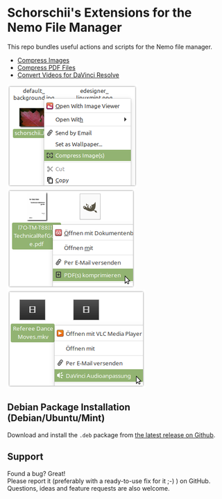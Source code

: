 # Schorschii's Extensions for the Nemo File Manager
This repo bundles useful actions and scripts for the Nemo file manager.

* [Compress Images](action-compress-images)
* [Compress PDF Files](action-compress-pdf)
* [Convert Videos for DaVinci Resolve](action-convert-davinci)

![screenshot](action-compress-images/screenshot.png)
![screenshot](action-compress-pdf/screenshot.png)
![screenshot](action-convert-davinci/screenshot.png)

## Debian Package Installation (Debian/Ubuntu/Mint)
Download and install the `.deb` package from [the latest release on Github](https://github.com/schorschii/nemo-extensions/releases).

## Support
Found a bug? Great!  
Please report it (preferably with a ready-to-use fix for it ;-) ) on GitHub.
Questions, ideas and feature requests are also welcome.
